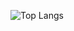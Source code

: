 ![Top Langs](https://github-readme-stats.vercel.app/api/top-langs/?username=viusiumbeli&layout=compact&langs_count=8)

<!--
(https://github.com/anuraghazra/github-readme-stats)
### Hi there 👋

**viusiumbeli/viusiumbeli** is a ✨ _special_ ✨ repository because its `README.md` (this file) appears on your GitHub profile.

Here are some ideas to get you started:

- 🔭 I’m currently working on ...
- 🌱 I’m currently learning ...
- 👯 I’m looking to collaborate on ...
- 🤔 I’m looking for help with ...
- 💬 Ask me about ...
- 📫 How to reach me: ...
- 😄 Pronouns: ...
- ⚡ Fun fact: ...
-->
